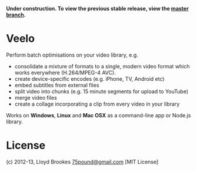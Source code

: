 **Under construction. To view the previous stable release, view the [master branch](https://github.com/75lb/veelo/tree/master).**

Veelo
=====
Perform batch optimisations on your video library, e.g.

* consolidate a mixture of formats to a single, modern video format which works everywhere (H.264/MPEG-4 AVC).
* create device-specific encodes (e.g. iPhone, TV, Android etc)
* embed subtitles from external files
* split video into chunks (e.g. 15 minute segments for upload to YouTube)
* merge video files
* create a collage incorporating a clip from every video in your library

Works on __Windows__, __Linux__ and __Mac OSX__ as a command-line app or Node.js library. 

License
=======
(c) 2012-13, Lloyd Brookes <75pound@gmail.com>
[MIT License]